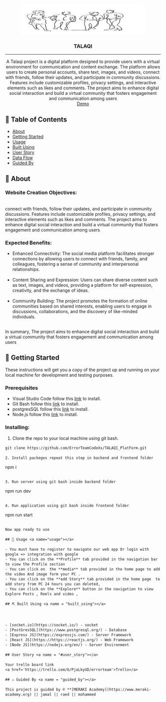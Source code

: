 <p align="center">
<a href="https://www.meraki-academy.org" target="_blank" rel="noopener noreferrer">
 <img width="400px" height="100px" src="./frontend/src/asset/logo.png" alt="Project logo">
 </a>
</p>

<h3 align="center">TALAQI
</h3>

---

<p align="center">
A Talaqi project is a digital platform designed to provide users with a virtual environment for communication and content exchange. The platform allows users to create personal accounts, share text, images, and videos, connect with friends, follow their updates, and participate in community discussions. Features include customizable profiles, privacy settings, and interactive elements such as likes and comments. The project aims to enhance digital social interaction and build a virtual community that fosters engagement and communication among users  
    <br> 
<a href=''>Demo</a>
    <br> 
</p>

## 📝 Table of Contents

- [About](#about)
- [Getting Started](#getting_started)
- [Usage](#usage)
- [Built Using](#built_using)
- [User Story](#user_story)
- [Data Flow](#data_flow)
- [Guided By](#guided_by)

## 🧐 About <a name = "about"></a>
<h3>Website Creation Objectives:</h3>
<br>
 connect with friends, follow their updates, and participate in community discussions. Features include customizable profiles, privacy settings, and interactive elements such as likes and comments. The project aims to enhance digital social interaction and build a virtual community that fosters engagement and communication among users  
<br>
<h3>Expected Benefits:</h3>

<ul>
<li>Enhanced Connectivity: The social media platform facilitates stronger connections by allowing users to connect with friends, family, and colleagues, fostering a sense of community and interpersonal relationships.</li><br/>

<li>Content Sharing and Expression: Users can share diverse content such as text, images, and videos, providing a platform for self-expression, creativity, and the exchange of ideas.</li><br/>

<li>Community Building: The project promotes the formation of online communities based on shared interests, enabling users to engage in discussions, collaborations, and the discovery of like-minded individuals.</li><br/>
</ul>

In summary, The project aims to enhance digital social interaction and build a virtual community that fosters engagement and communication among users  

## 🏁 Getting Started <a name = "getting_started"></a>

These instructions will get you a copy of the project up and running on your local machine for development and testing purposes.

### Prerequisites

- Visual Studio Code follow this <a href='https://code.visualstudio.com/download'>link</a> to install.
- Git Bash follow this <a href='https://git-scm.com/downloads'>link</a> to install.
- postgresSQL follow this <a href='https://www.postgresql.org/'>link</a> to install.
- Node.js follow this <a href='https://nodejs.org/en/download'>link</a> to install.

### Installing:

1. Clone the repo to your local machine using git bash.

```
git clone https://github.com/ErrorTeamCodeXx/TALAQI_PlatForm.git

2. Install packeges repeat this step in backend and frontend folder

```
npm i
```

3. Run server using git bash inside backend folder

```
npm run dev
```

4. Run application using git bash inside frontend folder

```
npm run start
```

Now app ready to use

## 🎈 Usage <a name="usage"></a>

- You must have to register to navigate our web app Or login with google => integration with google 
- You can click on the **Profile** tab provided in the navigation bar to view the Profile section
- You can click on  the **media** tab provided in the home page to add the video And image form your PC .
- You can click on the **add Story** tab provided in the home page  to add story from PC 24 hours you can deleted,
- You can click on the **Explore** button in the navigation to view Explore Posts , Reels and video ,

## ⛏️ Built Using <a name = "built_using"></a>



- [socket.io](https://socket.io/) - socket
- [PostGresSQL](https://www.postgresql.org/) - Database
- [Express JS](https://expressjs.com/) - Server Framework
- [React JS](https://https://reactjs.org/) - Web Framework
- [Node JS](https://nodejs.org/en/) - Server Environment

## User Story <a name = "#user_story"></a>

Your trello board link
<a href='https://trello.com/b/PjaLkyUD/errorteam'>Trello</a>

## ⚠️ Guided By <a name = "guided_by"></a>

This project is guided by ©️ **[MERAKI Academy](https://www.meraki-academy.org) || jamal || raed || mohammed 